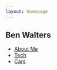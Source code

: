 ```yaml
---
layout: homepage
---
```


<section id="homepage" style="background-image: url('https://i.imgur.com/ZXgcVCc.jpg');" class="has-background-image is-fill-screen">
<div class="container">
    <div class="item flex-100">
        <h1>Ben Walters</h1>
        <nav>
            <ul>
                <li><a href="#">About Me</a></li>
                <li><a href="#">Tech</a></li>
                <li><a href="#">Cars</a></li>
            </ul>
        </nav>
    </div>
</div>
</section>